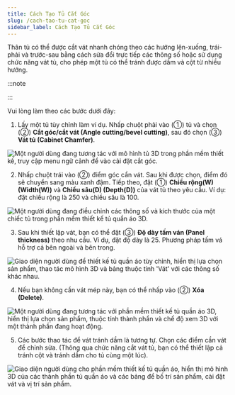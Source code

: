 ```yaml
---
title: Cách Tạo Tủ Cắt Góc
slug: /cach-tao-tu-cat-goc
sidebar_label: Cách Tạo Tủ Cắt Góc
---
```


Thân tủ có thể được cắt vát nhanh chóng theo các hướng lên-xuống, trái-phải và trước-sau bằng cách sửa đổi trực tiếp các thông số hoặc sử dụng chức năng vát tủ, cho phép một tủ có thể tránh được dầm và cột từ nhiều hướng.

:::note

:::

Vui lòng làm theo các bước dưới đây:

1. Lấy một tủ tùy chỉnh làm ví dụ. Nhấp chuột phải vào (①) tủ và chọn (②) **Cắt góc/cắt vát (Angle cutting/bevel cutting)**, sau đó chọn (③) **Vát tủ (Cabinet Chamfer)**.

![Một người dùng đang tương tác với mô hình tủ 3D trong phần mềm thiết kế, truy cập menu ngữ cảnh để vào cài đặt cắt góc.](https://storage.googleapis.com/jegavn_kb/image_jegavn/299.1.png)

2. Nhấp chuột trái vào (②) điểm góc cần vát. Sau khi được chọn, điểm đó sẽ chuyển sang màu xanh đậm. Tiếp theo, đặt (①) **Chiều rộng(W) (Width(W))** và **Chiều sâu(D) (Depth(D))** của vát tủ theo yêu cầu. Ví dụ: đặt chiều rộng là 250 và chiều sâu là 100.

![Một người dùng đang điều chỉnh các thông số và kích thước của một chiếc tủ trong phần mềm thiết kế tủ quần áo 3D.](https://storage.googleapis.com/jegavn_kb/image_jegavn/299.2.png)

3. Sau khi thiết lập vát, bạn có thể đặt (③) **Độ dày tấm ván (Panel thickness)** theo nhu cầu. Ví dụ, đặt độ dày là 25. Phương pháp tấm vá hỗ trợ cả bên ngoài và bên trong.

![Giao diện người dùng để thiết kế tủ quần áo tùy chỉnh, hiển thị lựa chọn sản phẩm, thao tác mô hình 3D và bảng thuộc tính 'Vát' với các thông số khác nhau.](https://storage.googleapis.com/jegavn_kb/image_jegavn/299.3.png)

4. Nếu bạn không cần vát mép này, bạn có thể nhấp vào (②) **Xóa (Delete)**.

![Một người dùng đang tương tác với phần mềm thiết kế tủ quần áo 3D, hiển thị lựa chọn sản phẩm, thuộc tính thành phần và chế độ xem 3D với một thành phần đang hoạt động.](https://storage.googleapis.com/jegavn_kb/image_jegavn/299.4.png)

5. Các bước thao tác để vát tránh dầm là tương tự. Chọn các điểm cần vát để chỉnh sửa. (Thông qua chức năng cắt vát tủ, bạn có thể thiết lập cả tránh cột và tránh dầm cho tủ cùng một lúc).

![Giao diện người dùng cho phần mềm thiết kế tủ quần áo, hiển thị mô hình 3D của các thành phần tủ quần áo và các bảng để bố trí sản phẩm, cài đặt vát và vị trí sản phẩm.](https://storage.googleapis.com/jegavn_kb/image_jegavn/299.5.png)